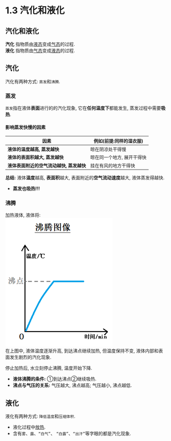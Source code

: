 # 1.3 汽化和液化
## 汽化和液化
**汽化** 指物质由<u>液态</u>变成<u>气态</u>的过程.  
**液化** 指物质由<u>气态</u>变成<u>液态</u>的过程.
## 汽化
汽化有两种方式: `蒸发`和`沸腾`.
### 蒸发
`蒸发`指在液体**表面**进行的的汽化现象, 它在**任何温度下**都能发生, 蒸发过程中需要**吸热**.  
#### 影响蒸发快慢的因素
|因素|例如(前提:同样的湿衣服)|
|--|--|
|**液体的温度越高, 蒸发越快**|晾在阴凉处干得慢|
|**液体的表面积越大, 蒸发越快**|晾在同一个地方, 展开干得快|
|**液体表面附近的空气流动越快, 蒸发越快**|挂在有风的地方干得快|

**总结:** 液体**温度**越高, **表面积**越大, 表面附近的**空气流动速度**越大, 液体蒸发得越快.  
- **蒸发也吸热!!!**
### 沸腾
加热液体, 液体将:  
![](沸腾图像.png)  
在上图中, 液体温度逐渐升高, 到达沸点继续加热, 但温度保持不变, 液体内部和表面发生剧烈的汽化现象.  
  
停止加热后, 水立刻停止沸腾, 温度开始下降.
- **液体沸腾的条件:** ①到达沸点②继续吸热.
- **沸点与气压的关系:** 气压越大, 沸点越高; 气压越小, 沸点越低.
## 液化
液化有两种方式: `降低温度`和`压缩体积`.  
- 液化过程中<u>放热</u>.
- 含有`雾`、`露`、`“白气”`、 `“白露”`、`“出汗”`等字眼的都是汽化现象.
